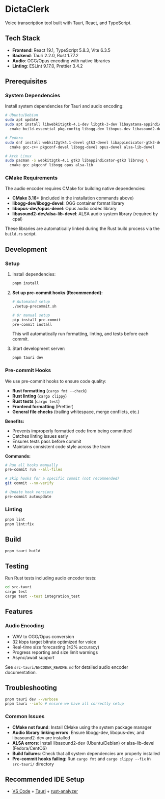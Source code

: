 # DictaClerk

Voice transcription tool built with Tauri, React, and TypeScript.

## Tech Stack

- **Frontend**: React 19.1, TypeScript 5.8.3, Vite 6.3.5
- **Backend**: Tauri 2.2.0, Rust 1.77.2
- **Audio**: OGG/Opus encoding with native libraries
- **Linting**: ESLint 9.17.0, Prettier 3.4.2

## Prerequisites

### System Dependencies

Install system dependencies for Tauri and audio encoding:

```bash
# Ubuntu/Debian
sudo apt update
sudo apt install libwebkit2gtk-4.1-dev libgtk-3-dev libayatana-appindicator3-dev librsvg2-dev \
  cmake build-essential pkg-config libogg-dev libopus-dev libasound2-dev

# Fedora
sudo dnf install webkit2gtk4.1-devel gtk3-devel libappindicator-gtk3-devel librsvg2-devel \
  cmake gcc-c++ pkgconf-devel libogg-devel opus-devel alsa-lib-devel

# Arch Linux
sudo pacman -S webkit2gtk-4.1 gtk3 libappindicator-gtk3 librsvg \
  cmake gcc pkgconf libogg opus alsa-lib
```

### CMake Requirements

The audio encoder requires CMake for building native dependencies:

- **CMake 3.16+** (included in the installation commands above)
- **libogg-dev/libogg-devel**: OGG container format library
- **libopus-dev/opus-devel**: Opus audio codec library
- **libasound2-dev/alsa-lib-devel**: ALSA audio system library (required by cpal)

These libraries are automatically linked during the Rust build process via the `build.rs` script.

## Development

### Setup

1. Install dependencies:

   ```bash
   pnpm install
   ```

2. **Set up pre-commit hooks (Recommended):**

   ```bash
   # Automated setup
   ./setup-precommit.sh

   # Or manual setup
   pip install pre-commit
   pre-commit install
   ```

   This will automatically run formatting, linting, and tests before each commit.

3. Start development server:

   ```bash
   pnpm tauri dev
   ```

### Pre-commit Hooks

We use pre-commit hooks to ensure code quality:

- **Rust formatting** (`cargo fmt --check`)
- **Rust linting** (`cargo clippy`)
- **Rust tests** (`cargo test`)
- **Frontend formatting** (Prettier)
- **General file checks** (trailing whitespace, merge conflicts, etc.)

**Benefits:**

- Prevents improperly formatted code from being committed
- Catches linting issues early
- Ensures tests pass before commit
- Maintains consistent code style across the team

**Commands:**

```bash
# Run all hooks manually
pre-commit run --all-files

# Skip hooks for a specific commit (not recommended)
git commit --no-verify

# Update hook versions
pre-commit autoupdate
```

### Linting

```bash
pnpm lint
pnpm lint:fix
```

## Build

```bash
pnpm tauri build
```

## Testing

Run Rust tests including audio encoder tests:

```bash
cd src-tauri
cargo test
cargo test --test integration_test
```

## Features

### Audio Encoding

- WAV to OGG/Opus conversion
- 32 kbps target bitrate optimized for voice
- Real-time size forecasting (≤2% accuracy)
- Progress reporting and size limit warnings
- Async/await support

See `src-tauri/ENCODER_README.md` for detailed audio encoder documentation.

## Troubleshooting

```bash
pnpm tauri dev --verbose
pnpm tauri --info # ensure we have all correctly setup
```

### Common Issues

- **CMake not found**: Install CMake using the system package manager
- **Audio library linking errors**: Ensure libogg-dev, libopus-dev, and libasound2-dev are installed
- **ALSA errors**: Install libasound2-dev (Ubuntu/Debian) or alsa-lib-devel (Fedora/CentOS)
- **Build failures**: Check that all system dependencies are properly installed
- **Pre-commit hooks failing**: Run `cargo fmt` and `cargo clippy --fix` in `src-tauri/` directory

## Recommended IDE Setup

- [VS Code](https://code.visualstudio.com/) + [Tauri](https://marketplace.visualstudio.com/items?itemName=tauri-apps.tauri-vscode) + [rust-analyzer](https://marketplace.visualstudio.com/items?itemName=rust-lang.rust-analyzer)
